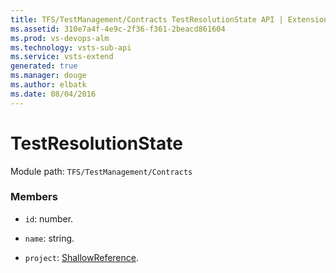 ```yaml
---
title: TFS/TestManagement/Contracts TestResolutionState API | Extensions for Visual Studio Team Services
ms.assetid: 310e7a4f-4e9c-2f36-f361-2beacd861604
ms.prod: vs-devops-alm
ms.technology: vsts-sub-api
ms.service: vsts-extend
generated: true
ms.manager: douge
ms.author: elbatk
ms.date: 08/04/2016
---
```


# TestResolutionState

Module path: `TFS/TestManagement/Contracts`


### Members

* `id`: number. 

* `name`: string. 

* `project`: [ShallowReference](../../../TFS/TestManagement/Contracts/ShallowReference.md). 

